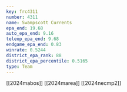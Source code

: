 ```yaml
---
key: frc4311
number: 4311
name: Swampscott Currents
epa_end: 19.68
auto_epa_end: 9.16
teleop_epa_end: 9.68
endgame_epa_end: 0.83
winrate: 0.5244
district_epa_rank: 88
district_epa_percentile: 0.5165
type: Team
---
```

[[2024mabos]]
[[2024marea]]
[[2024necmp2]]
